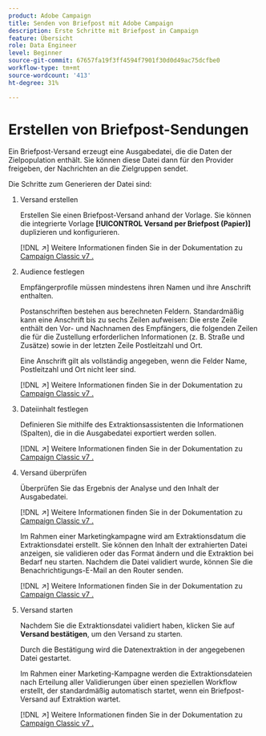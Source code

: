 ```yaml
---
product: Adobe Campaign
title: Senden von Briefpost mit Adobe Campaign
description: Erste Schritte mit Briefpost in Campaign
feature: Übersicht
role: Data Engineer
level: Beginner
source-git-commit: 67657fa19f3ff4594f7901f30d0d49ac75dcfbe0
workflow-type: tm+mt
source-wordcount: '413'
ht-degree: 31%

---
```


# Erstellen von Briefpost-Sendungen

Ein Briefpost-Versand erzeugt eine Ausgabedatei, die die Daten der Zielpopulation enthält. Sie können diese Datei dann für den Provider freigeben, der Nachrichten an die Zielgruppen sendet.

Die Schritte zum Generieren der Datei sind:

1. Versand erstellen

   Erstellen Sie einen Briefpost-Versand anhand der Vorlage. Sie können die integrierte Vorlage **[!UICONTROL Versand per Briefpost (Papier)]** duplizieren und konfigurieren.

   [!DNL :arrow_upper_right:] Weitere Informationen finden Sie in der Dokumentation zu  [Campaign Classic v7 .](https://experienceleague.adobe.com/docs/campaign-classic/using/sending-messages/sending-direct-mail/creating-a-direct-mail-delivery.html)

1. Audience festlegen

   Empfängerprofile müssen mindestens ihren Namen und ihre Anschrift enthalten.

   Postanschriften bestehen aus berechneten Feldern. Standardmäßig kann eine Anschrift bis zu sechs Zeilen aufweisen: Die erste Zeile enthält den Vor- und Nachnamen des Empfängers, die folgenden Zeilen die für die Zustellung erforderlichen Informationen (z. B. Straße und Zusätze) sowie in der letzten Zeile Postleitzahl und Ort.

   Eine Anschrift gilt als vollständig angegeben, wenn die Felder Name, Postleitzahl und Ort nicht leer sind.

   [!DNL :arrow_upper_right:] Weitere Informationen finden Sie in der Dokumentation zu  [Campaign Classic v7 .](https://experienceleague.adobe.com/docs/campaign-classic/using/sending-messages/key-steps-when-creating-a-delivery/steps-defining-the-target-population.html?lang=de)

1. Dateiinhalt festlegen

   Definieren Sie mithilfe des Extraktionsassistenten die Informationen (Spalten), die in die Ausgabedatei exportiert werden sollen.

   [!DNL :arrow_upper_right:] Weitere Informationen finden Sie in der Dokumentation zu  [Campaign Classic v7 .](https://experienceleague.adobe.com/docs/campaign-classic/using/sending-messages/sending-direct-mail/defining-the-direct-mail-content.html)

1. Versand überprüfen

   Überprüfen Sie das Ergebnis der Analyse und den Inhalt der Ausgabedatei.

   [!DNL :arrow_upper_right:] Weitere Informationen finden Sie in der Dokumentation zu  [Campaign Classic v7 .](https://experienceleague.adobe.com/docs/campaign-classic/using/sending-messages/sending-direct-mail/validating.html)

   Im Rahmen einer Marketingkampagne wird am Extraktionsdatum die Extraktionsdatei erstellt. Sie können den Inhalt der extrahierten Datei anzeigen, sie validieren oder das Format ändern und die Extraktion bei Bedarf neu starten. Nachdem die Datei validiert wurde, können Sie die Benachrichtigungs-E-Mail an den Router senden.

   [!DNL :arrow_upper_right:] Weitere Informationen finden Sie in der Dokumentation zu  [Campaign Classic v7 .](https://experienceleague.adobe.com/docs/campaign-classic/using/orchestrating-campaigns/orchestrate-campaigns/marketing-campaign-approval.html#approving-an-extraction-file)

1. Versand starten

   Nachdem Sie die Extraktionsdatei validiert haben, klicken Sie auf **Versand bestätigen**, um den Versand zu starten.

   Durch die Bestätigung wird die Datenextraktion in der angegebenen Datei gestartet.

   Im Rahmen einer Marketing-Kampagne werden die Extraktionsdateien nach Erteilung aller Validierungen über einen speziellen Workflow erstellt, der standardmäßig automatisch startet, wenn ein Briefpost-Versand auf Extraktion wartet.

   [!DNL :arrow_upper_right:] Weitere Informationen finden Sie in der Dokumentation zu  [Campaign Classic v7 .](https://experienceleague.adobe.com/docs/campaign-classic/using/orchestrating-campaigns/orchestrate-campaigns/marketing-campaign-deliveries.html#starting-an-offline-delivery)